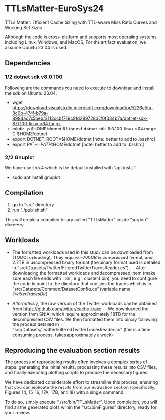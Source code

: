 # TTLsMatter-EuroSys24
 TTLs Matter: Efficient Cache Sizing with TTL-Aware Miss Ratio Curves and Working Set Sizes

Although the code is cross-platform and supports most operating systems including Linux, Windows, and MacOS, For the artifact evaluation, we assume Ubuntu 23.04 is used. 

## Dependencies

### 1/2 dotnet sdk v8.0.100 
Following are the commands you need to execute to download and install the sdk on Ubuntu 23.04. 
* wget https://download.visualstudio.microsoft.com/download/pr/5226a5fa-8c0b-474f-b79a-8984ad7c5beb/3113ccbf789c9fd29972835f0f334b7a/dotnet-sdk-8.0.100-linux-x64.tar.gz
* mkdir -p $HOME/dotnet && tar zxf dotnet-sdk-8.0.100-linux-x64.tar.gz -C $HOME/dotnet
* export DOTNET_ROOT=$HOME/dotnet  [note: better to add to .bashrc]
* export PATH=$PATH:$HOME/dotnet	[note: better to add to .bashrc]

### 2/2 Gnuplot
We have used v5.4 which is the default installed with 'apt install'
* sudo apt install gnuplot 

## Compilation 
1. go to "src" directory 
2. run "./publish.sh" 

This will create a compiled binary called "TTLsMatter" inside "src/bin" directory. 

## Workloads 
* The formatted workloads used in this study can be downloaded from (TODO: uploading). They require ~700GB in compressed format, and 2.7TB in uncompressed binary format (the binary format used is detailed in "src/Datasets/Twitter/FilteredTwitterTracesReader.cs"). 
-- After downloading the formatted workloads and decompressed them (make sure each file ends with '.bin', e.g., cluster4.bin), you need to configure the code to point to the directory that contains the traces which is in "src/Datasets/Common/DatasetConfig.cs" (variable name  *TwitterTracesDir*)

* _Alternatively_, the raw version of the Twitter workloads can be obtained from https://github.com/twitter/cache-trace
-- We downloaded the version from SNIA, which require approximately 18TB for the decompressed CSV files. We then formatted them into binary following the process detailed in "src/Datasets/Twitter/FilteredTwitterTracesReader.cs" (this is a time consuming process, takes approximately a week)

## Reproducing the evaluation section results 
The process of reproducing results often involves a complex series of steps: generating the initial results, processing these results into CSV files, and finally executing plotting scripts to produce the necessary figures.

We have dedicated considerable effort to streamline this process, ensuring that you can replicate the results from our evaluation section (specifically, Figures 14, 15, 16, 17A, 17B, and 18) with a single command.

To do so, simply execute “./src/bin/TTLsMatter”. Upon completion, you will find all the generated plots within the “src/bin/Figures” directory, ready for your review.


